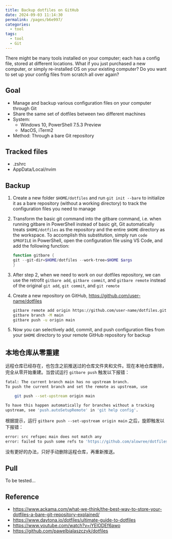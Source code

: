 ```yaml
---
title: Backup dotfiles on GitHub
date: 2024-09-03 11:14:30
permalink: /pages/b6e997/
categories: 
  - tool
tags: 
  - tool
  - Git
---
```


There might be many tools installed on your computer; each has a config file, stored at different locations. What if you just purchased a new computer, or simply re-installed OS on your existing computer? Do you want to set up your config files from scratch all over again?

## Goal

- Manage and backup various configuration files on your computer through Git
- Share the same set of dotfiles between two different machines
- System:
  - Windows 10, PowerShell 7.5.3 Preview
  - MacOS, iTerm2
- Method: Through a bare Git repository

## Tracked files

- .zshrc
- AppData/Local/nvim

## Backup

1. Create a new folder `$HOME/dotfiles` and run `git init --bare` to initialize it as a bare repository (without a working directory) to track the configuration files you need to manage
2. Transform the basic git command into the gitbare command, i.e. when running gitbare in PowerShell instead of basic git, Git automatically treats `$HOME/dotfiles` as the repository and the entire `$HOME` directory as the workspace. To accomplish this substitution, simply run `code $PROFILE` in PowerShell, open the configuration file using VS Code, and add the following function:

   ```ps1
   function gitbare {
   git --git-dir=$HOME/dotfiles --work-tree=$HOME $args
   }
   ```

3. After step 2, when we need to work on our dotfiles repository, we can use the retrofit `gitbare add`, `gitbare commit`, and `gitbare remote` instead of the original `git add`, `git commit`, and `git remote`
4. Create a new repository on GitHub, https://github.com/user-name/dotfiles
   ```sh
   gitbare remote add origin https://github.com/user-name/dotfiles.git
   gitbare branch -M main
   gitbare push -u origin main
   ```
5. Now you can selectively add, commit, and push configuration files from your `$HOME` directory to your remote GitHub repository for backup

## 本地仓库从零重建

远程仓库已经存在，也包含之前推送过的仓库文件夹和文件。现在本地仓库删除，完全从零开始重建。当尝试运行 `gitbare push` 触发以下报错：

```sh
fatal: The current branch main has no upstream branch.
To push the current branch and set the remote as upstream, use

    git push --set-upstream origin main

To have this happen automatically for branches without a tracking
upstream, see 'push.autoSetupRemote' in 'git help config'.
```

根据提示，运行 `gitbare push --set-upstream origin main` 之后，旋即触发以下报错：

```sh
error: src refspec main does not match any
error: failed to push some refs to 'https://github.com/alowree/dotfiles.git'
```

没有更好的办法，只好手动删除运程仓库，再重新推送。

## Pull

To be tested...

## Reference

- https://www.ackama.com/what-we-think/the-best-way-to-store-your-dotfiles-a-bare-git-repository-explained/
- https://www.daytona.io/dotfiles/ultimate-guide-to-dotfiles
- https://www.youtube.com/watch?v=iYElODEf6awo
- https://github.com/pawelbialaszczyk/dotfiles
